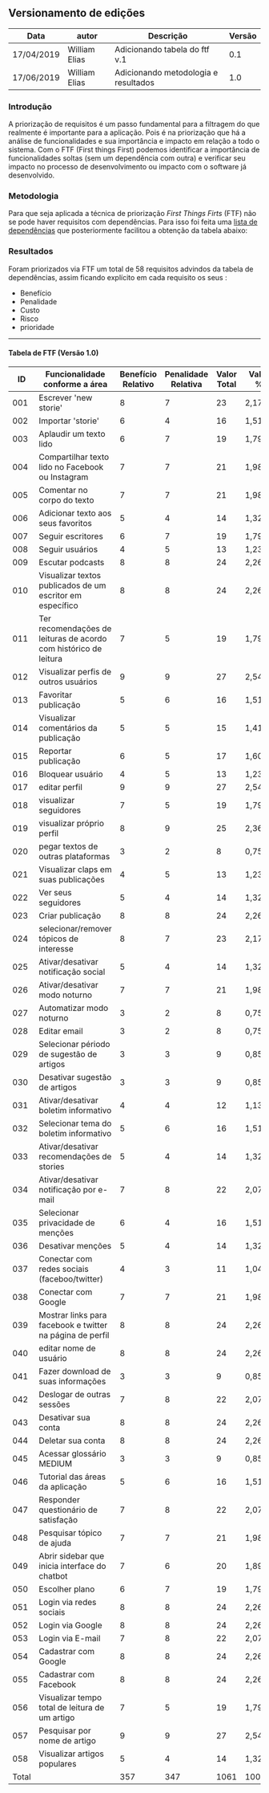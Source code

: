 ## Versionamento de edições

| Data           | autor                | Descrição                           |Versão|
|----------------|----------------------|-------------------------------------|------|
|17/04/2019|William Elias |Adicionando tabela do ftf v.1|0.1|
|17/06/2019|William Elias |Adicionando metodologia e resultados|1.0|

### Introdução

A priorização de requisitos é um passo fundamental para a filtragem do que realmente é importante para a aplicação. Pois é na priorização que há a análise de funcionalidades e sua importância e impacto em relação a todo o sistema. 
Com o FTF (First things First) podemos identificar a importância de funcionalidades soltas (sem um dependência com outra) e verificar seu impacto no processo de desenvolvimento ou impacto com o software já desenvolvido.

### Metodologia

Para que seja aplicada a técnica de priorização _First Things Firts_ (FTF) não se pode haver requisitos com dependências. Para isso foi feita uma [lista de dependências](priorizacao-dependencias.md) que posteriormente facilitou a obtenção da tabela abaixo:

### Resultados

Foram priorizados via FTF um total de 58 requisitos advindos da tabela de dependências, assim ficando explícito em cada requisito os seus :

* Benefício 
* Penalidade
* Custo
* Risco 
* prioridade

***
#### Tabela de FTF (Versão 1.0) 

<table class="waffle" cellspacing="0" cellpadding="0">
      <thead>
         <tr>
         <th>ID</th>
         <th>Funcionalidade conforme a área</th>
         <th>Benefício Relativo</th>
         <th>Penalidade Relativa</th>
         <th>Valor Total</th>
         <th>Valor %</th>
         <th>Custo Relativo</th>
         <th>Custo %</th>
         <th>Risco Relativo</th>
         <th>Risco %</th>
         <th>Prioridade</th>
         </tr>
      <thead/>
    <tbody>
      <tr>
        <td  >001</td>
        <td>Escrever &#39;new storie&#39;</td>
        <td >8</td>
        <td >7</td>
        <td>23</td>
        <td >2,17</td>
        <td >6</td>
        <td >2,01</td>
        <td >6</td>
        <td>2,13</td>
        <td>0,2408629176</td>
      </tr>
      <tr>
        <td  >002</td>
        <td>Importar &#39;storie&#39;</td>
        <td >6</td>
        <td >4</td>
        <td>16</td>
        <td >1,51</td>
        <td >5</td>
        <td >1,68</td>
        <td >8</td>
        <td>2,84</td>
        <td>0,1675568122</td>
      </tr>
      <tr>
        <td  >003</td>
        <td  >Aplaudir um texto lido</td>
        <td >6</td>
        <td >7</td>
        <td>19</td>
        <td >1,79</td>
        <td >7</td>
        <td >2,35</td>
        <td >5</td>
        <td >2,84</td>
        <td>0,1885014138</td>
      </tr>
      <tr>
        <td  >004</td>
        <td  >Compartilhar texto lido no Facebook ou Instagram</td>
        <td >7</td>
        <td >7</td>
        <td>21</td>
        <td >1,98</td>
        <td >4</td>
        <td >1,34</td>
        <td >4</td>
        <td >1,42</td>
        <td>0,3298774741</td>
      </tr>
      <tr>
        <td  >005</td>
        <td  >Comentar no corpo do texto</td>
        <td >7</td>
        <td >7</td>
        <td>21</td>
        <td >1,98</td>
        <td >6</td>
        <td >2,01</td>
        <td >5</td>
        <td >1,77</td>
        <td>0,2328546876</td>
      </tr>
      <tr>
        <td  >006</td>
        <td  >Adicionar texto aos seus favoritos</td>
        <td >5</td>
        <td >4</td>
        <td>14</td>
        <td >1,32</td>
        <td >5</td>
        <td >1,68</td>
        <td >6</td>
        <td >2,13</td>
        <td>0,164938737</td>
      </tr>
      <tr>
        <td  >007</td>
        <td  >Seguir escritores</td>
        <td >6</td>
        <td >7</td>
        <td>19</td>
        <td >1,79</td>
        <td >6</td>
        <td >2,01</td>
        <td >7</td>
        <td >2,48</td>
        <td>0,1885014138</td>
      </tr>
      <tr>
        <td  >008</td>
        <td  >Seguir usuários</td>
        <td >4</td>
        <td >5</td>
        <td>13</td>
        <td >1,23</td>
        <td >6</td>
        <td >2,01</td>
        <td >7</td>
        <td >2,48</td>
        <td>0,1289746515</td>
      </tr>
      <tr>
        <td  >009</td>
        <td  >Escutar podcasts</td>
        <td >8</td>
        <td >8</td>
        <td>24</td>
        <td >2,26</td>
        <td >5</td>
        <td >1,68</td>
        <td >6</td>
        <td >2,13</td>
        <td>0,2827521206</td>
      </tr>
      <tr>
        <td  >010</td>
        <td  >Visualizar textos publicados de um escritor em específico</td>
        <td >8</td>
        <td >8</td>
        <td>24</td>
        <td >2,26</td>
        <td >6</td>
        <td >2,01</td>
        <td >5</td>
        <td >1,77</td>
        <td>0,266119643</td>
      </tr>
      <tr>
        <td  >011</td>
        <td  >Ter recomendações de leituras de acordo com histórico de leitura</td>
        <td >7</td>
        <td >5</td>
        <td>19</td>
        <td >1,79</td>
        <td >8</td>
        <td >2,68</td>
        <td >9</td>
        <td >3,19</td>
        <td>0,1432610745</td>
      </tr>
      <tr>
        <td  >012</td>
        <td  >Visualizar perfis de outros usuários</td>
        <td >9</td>
        <td >9</td>
        <td>27</td>
        <td >2,54</td>
        <td >7</td>
        <td >2,35</td>
        <td >5</td>
        <td >1,77</td>
        <td>0,2678704301</td>
      </tr>
      <tr>
        <td  >013</td>
        <td  >Favoritar publicação</td>
        <td >5</td>
        <td >6</td>
        <td>16</td>
        <td >1,51</td>
        <td >7</td>
        <td >2,35</td>
        <td >5</td>
        <td >1,77</td>
        <td>0,1587380326</td>
      </tr>
      <tr>
        <td  >014</td>
        <td  >Visualizar comentários da publicação</td>
        <td >5</td>
        <td >5</td>
        <td>15</td>
        <td >1,41</td>
        <td >4</td>
        <td >1,34</td>
        <td >4</td>
        <td>1,42</td>
        <td>0,2356267672</td>
      </tr>
      <tr>
        <td  >015</td>
        <td  >Reportar publicação </td>
        <td >6</td>
        <td >5</td>
        <td>17</td>
        <td >1,60</td>
        <td >6</td>
        <td >2,01</td>
        <td >6</td>
        <td>2,13</td>
        <td>0,178029113</td>
      </tr>
      <tr>
        <td  >016</td>
        <td  >Bloquear usuário</td>
        <td >4</td>
        <td >5</td>
        <td>13</td>
        <td >1,23</td>
        <td >4</td>
        <td >1,34</td>
        <td >6</td>
        <td>2,13</td>
        <td>0,1750370271</td>
      </tr>
      <tr>
        <td  >017</td>
        <td  >editar perfil</td>
        <td >9</td>
        <td >9</td>
        <td>27</td>
        <td >2,54</td>
        <td >5</td>
        <td >1,68</td>
        <td >5</td>
        <td>1,77</td>
        <td>0,3393025448</td>
      </tr>
      <tr>
        <td  >018</td>
        <td  >visualizar seguidores</td>
        <td >7</td>
        <td >5</td>
        <td>19</td>
        <td >1,79</td>
        <td >5</td>
        <td >1,68</td>
        <td >4</td>
        <td>1,42</td>
        <td>0,2558233472</td>
      </tr>
      <tr>
        <td  >019</td>
        <td  >visualizar próprio perfil</td>
        <td >8</td>
        <td >9</td>
        <td>25</td>
        <td >2,36</td>
        <td >4</td>
        <td >1,34</td>
        <td >4</td>
        <td>1,42</td>
        <td>0,3927112787</td>
      </tr>
      <tr>
        <td  >020</td>
        <td  >pegar textos de outras plataformas</td>
        <td >3</td>
        <td >2</td>
        <td>8</td>
        <td >0,75</td>
        <td >7</td>
        <td >2,35</td>
        <td >6</td>
        <td>2,13</td>
        <td>0,0754005655</td>
      </tr>
      <tr>
        <td  >021</td>
        <td  >Visualizar claps em suas publicações</td>
        <td >4</td>
        <td >5</td>
        <td>13</td>
        <td >1,23</td>
        <td >6</td>
        <td >2,01</td>
        <td >4</td>
        <td >1,42</td>
        <td>0,1531573987</td>
      </tr>
      <tr>
        <td  >022</td>
        <td  >Ver seus seguidores</td>
        <td >5</td>
        <td >4</td>
        <td>14</td>
        <td >1,32</td>
        <td >4</td>
        <td >1,34</td>
        <td >4</td>
        <td >1,42</td>
        <td>0,2199183161</td>
      </tr>
      <tr>
        <td  >023</td>
        <td  >Criar publicação</td>
        <td >8</td>
        <td >8</td>
        <td>24</td>
        <td >2,26</td>
        <td >5</td>
        <td >1,68</td>
        <td >5</td>
        <td >1,77</td>
        <td>0,301602262</td>
      </tr>
      <tr>
        <td  >024</td>
        <td  >selecionar/remover tópicos de interesse</td>
        <td >8</td>
        <td >7</td>
        <td>23</td>
        <td >2,17</td>
        <td >3</td>
        <td >1,01</td>
        <td >6</td>
        <td >2,13</td>
        <td>0,3612943764</td>
      </tr>
      <tr>
        <td  >025</td>
        <td  >Ativar/desativar notificação social</td>
        <td >5</td>
        <td >4</td>
        <td>14</td>
        <td >1,32</td>
        <td >3</td>
        <td >1,01</td>
        <td >4</td>
        <td >1,42</td>
        <td>0,2639019793</td>
      </tr>
      <tr>
        <td  >026</td>
        <td  >Ativar/desativar modo noturno</td>
        <td >7</td>
        <td >7</td>
        <td>21</td>
        <td >1,98</td>
        <td >6</td>
        <td >2,01</td>
        <td >4</td>
        <td >1,42</td>
        <td>0,2474081056</td>
      </tr>
      <tr>
        <td  >027</td>
        <td  >Automatizar modo noturno</td>
        <td >3</td>
        <td >2</td>
        <td>8</td>
        <td >0,75</td>
        <td >7</td>
        <td >2,35</td>
        <td >7</td>
        <td >2,48</td>
        <td>0,07181006238</td>
      </tr>
      <tr>
        <td  >028</td>
        <td  >Editar email</td>
        <td >3</td>
        <td >2</td>
        <td>8</td>
        <td >0,75</td>
        <td >4</td>
        <td >1,34</td>
        <td >4</td>
        <td >1,42</td>
        <td>0,1256676092</td>
      </tr>
      <tr>
        <td  >029</td>
        <td  >Selecionar périodo de sugestão de artigos</td>
        <td >3</td>
        <td >3</td>
        <td>9</td>
        <td >0,85</td>
        <td >5</td>
        <td >1,68</td>
        <td >5</td>
        <td >1,77</td>
        <td>0,1131008483</td>
      </tr>
      <tr>
        <td  >030</td>
        <td  >Desativar sugestão de artigos</td>
        <td >3</td>
        <td >3</td>
        <td>9</td>
        <td >0,85</td>
        <td >3</td>
        <td >1,01</td>
        <td >4</td>
        <td >1,42</td>
        <td>0,1696512724</td>
      </tr>
      <tr>
        <td  >031</td>
        <td  >Ativar/desativar boletim informativo</td>
        <td >4</td>
        <td >4</td>
        <td>12</td>
        <td >1,13</td>
        <td >4</td>
        <td >1,34</td>
        <td >4</td>
        <td >1,42</td>
        <td>0,1885014138</td>
      </tr>
      <tr>
        <td  >032</td>
        <td  >Selecionar tema do boletim informativo</td>
        <td >5</td>
        <td >6</td>
        <td>16</td>
        <td >1,51</td>
        <td >4</td>
        <td >1,34</td>
        <td >4</td>
        <td >1,42</td>
        <td>0,2513352183</td>
      </tr>
      <tr>
        <td  >033</td>
        <td  >Ativar/desativar recomendações de stories</td>
        <td >5</td>
        <td >4</td>
        <td>14</td>
        <td >1,32</td>
        <td >5</td>
        <td >1,68</td>
        <td >4</td>
        <td >1,42</td>
        <td>0,1885014138</td>
      </tr>
      <tr>
        <td  >034</td>
        <td  >Ativar/desativar notificação por e-mail</td>
        <td >7</td>
        <td >8</td>
        <td>22</td>
        <td >2,07</td>
        <td >3</td>
        <td >1,01</td>
        <td >4</td>
        <td >1,42</td>
        <td>0,4147031103</td>
      </tr>
      <tr>
        <td  >035</td>
        <td  >Selecionar privacidade de menções</td>
        <td >6</td>
        <td >4</td>
        <td>16</td>
        <td >1,51</td>
        <td >4</td>
        <td >1,34</td>
        <td >7</td>
        <td>2,48</td>
        <td>0,2010681747</td>
      </tr>
      <tr>
        <td  >036</td>
        <td  >Desativar menções</td>
        <td >5</td>
        <td >4</td>
        <td>14</td>
        <td >1,32</td>
        <td >3</td>
        <td >1,01</td>
        <td >4</td>
        <td >1,42</td>
        <td>0,2639019793</td>
      </tr>
      <tr>
        <td  >037</td>
        <td  >Conectar com redes sociais (faceboo/twitter)</td>
        <td >4</td>
        <td >3</td>
        <td>11</td>
        <td >1,04</td>
        <td >4</td>
        <td >1,34</td>
        <td >4</td>
        <td >1,42</td>
        <td>0,1727929626</td>
      </tr>
      <tr>
        <td  >038</td>
        <td  >Conectar com Google</td>
        <td >7</td>
        <td >7</td>
        <td>21</td>
        <td >1,98</td>
        <td >4</td>
        <td >1,34</td>
        <td >4</td>
        <td >1,42</td>
        <td>0,3298774741</td>
      </tr>
      <tr>
        <td  >039</td>
        <td  >Mostrar links para facebook e twitter na página de perfil</td>
        <td >8</td>
        <td >8</td>
        <td>24</td>
        <td >2,26</td>
        <td >4</td>
        <td >1,34</td>
        <td >4</td>
        <td >1,42</td>
        <td>0,3770028275</td>
      </tr>
      <tr>
        <td  >040</td>
        <td  >editar nome de usuário</td>
        <td >8</td>
        <td >8</td>
        <td>24</td>
        <td >2,26</td>
        <td >3</td>
        <td >1,01</td>
        <td >4</td>
        <td >1,42</td>
        <td>0,452403393</td>
      </tr>
      <tr>
        <td  >041</td>
        <td  >Fazer download de suas informações</td>
        <td >3</td>
        <td >3</td>
        <td>9</td>
        <td >0,85</td>
        <td >6</td>
        <td >2,01</td>
        <td >5</td>
        <td >1,77</td>
        <td>0,09979486611</td>
      </tr>
      <tr>
        <td  >042</td>
        <td  >Deslogar de outras sessões </td>
        <td >7</td>
        <td >8</td>
        <td>22</td>
        <td >2,07</td>
        <td >7</td>
        <td >2,35</td>
        <td >7</td>
        <td >2,48</td>
        <td>0,1974776716</td>
      </tr>
      <tr>
        <td  >043</td>
        <td  >Desativar sua conta</td>
        <td >8</td>
        <td >8</td>
        <td>24</td>
        <td >2,26</td>
        <td >7</td>
        <td >2,35</td>
        <td >5</td>
        <td >1,77</td>
        <td>0,238107049</td>
      </tr>
      <tr>
        <td  >044</td>
        <td  >Deletar sua conta</td>
        <td >8</td>
        <td >8</td>
        <td>24</td>
        <td >2,26</td>
        <td >7</td>
        <td >2,35</td>
        <td >5</td>
        <td >1,77</td>
        <td>0,238107049</td>
      </tr>
      <tr>
        <td  >045</td>
        <td  >Acessar glossário MEDIUM</td>
        <td>3</td>
        <td>3</td>
        <td class="s7">9</td>
        <td>0,85</td>
        <td>4</td>
        <td>1,34</td>
        <td>3</td>
        <td >1,06</td>
        <td class="s7">0,1542284294</td>
      </tr>
      <tr>
        <td  >046</td>
        <td  >Tutorial das áreas da aplicação</td>
        <td>5</td>
        <td>6</td>
        <td class="s7">16</td>
        <td>1,51</td>
        <td>4</td>
        <td>1,34</td>
        <td>3</td>
        <td >1,06</td>
        <td class="s7">0,2741838746</td>
      </tr>
      <tr>
        <td  >047</td>
        <td  >Responder questionário de satisfação</td>
        <td >7</td>
        <td >8</td>
        <td>22</td>
        <td >2,07</td>
        <td >5</td>
        <td >1,68</td>
        <td >4</td>
        <td >1,42</td>
        <td>0,2962165073</td>
      </tr>
      <tr>
        <td >048</td>
        <td >Pesquisar tópico de ajuda</td>
        <td>7</td>
        <td>7</td>
        <td>21</td>
        <td>1,98</td>
        <td>6</td>
        <td>2,01</td>
        <td>6</td>
        <td >2,13</td>
        <td>0,2199183161</td>
      </tr>
      <tr>
        <td >049</td>
        <td >Abrir sidebar que inicia interface do chatbot</td>
        <td>7</td>
        <td>6</td>
        <td>20</td>
        <td>1,89</td>
        <td>7</td>
        <td>2,35</td>
        <td>5</td>
        <td >1,77</td>
        <td>0,1984225408</td>
      </tr>
      <tr>
        <td >050</td>
        <td >Escolher plano</td>
        <td>6</td>
        <td>7</td>
        <td>19</td>
        <td>1,79</td>
        <td>4</td>
        <td>1,34</td>
        <td>4</td>
        <td >1,42</td>
        <td>0,2984605718</td>
      </tr>
      <tr>
        <td >051</td>
        <td  >Login via redes sociais</td>
        <td >8</td>
        <td >8</td>
        <td>24</td>
        <td >2,26</td>
        <td >5</td>
        <td >1,68</td>
        <td >3</td>
        <td >1,06</td>
        <td>0,34800261</td>
      </tr>
      <tr>
        <td  >052</td>
        <td  >Login via Google</td>
        <td >8</td>
        <td >8</td>
        <td>24</td>
        <td >2,26</td>
        <td >5</td>
        <td >1,68</td>
        <td >3</td>
        <td >1,06</td>
        <td>0,34800261</td>
      </tr>
      <tr>
        <td  >053</td>
        <td class="s8" >Login via E-mail</td>
        <td >7</td>
        <td >8</td>
        <td>22</td>
        <td >2,07</td>
        <td >5</td>
        <td >1,68</td>
        <td >3</td>
        <td >1,06</td>
        <td>0,3190023925</td>
      </tr>
      <tr>
        <td  >054</td>
        <td class="s8" >Cadastrar com Google</td>
        <td >8</td>
        <td >8</td>
        <td>24</td>
        <td >2,26</td>
        <td >5</td>
        <td >1,68</td>
        <td >3</td>
        <td >1,06</td>
        <td>0,34800261</td>
      </tr>
      <tr>
        <td  >055</td>
        <td class="s8" >Cadastrar com Facebook</td>
        <td >8</td>
        <td >8</td>
        <td>24</td>
        <td >2,26</td>
        <td >5</td>
        <td >1,68</td>
        <td >3</td>
        <td >1,06</td>
        <td>0,34800261</td>
      </tr>
      <tr>
        <td  >056</td>
        <td>Visualizar tempo total de leitura de um artigo</td>
        <td >7</td>
        <td >5</td>
        <td>19</td>
        <td >1,79</td>
        <td >6</td>
        <td >2,01</td>
        <td >5</td>
        <td >1,77</td>
        <td>0,2106780507</td>
      </tr>
      <tr>
        <td  >057</td>
        <td>Pesquisar por nome de artigo</td>
        <td >9</td>
        <td >9</td>
        <td>27</td>
        <td >2,54</td>
        <td >6</td>
        <td >2,01</td>
        <td >6</td>
        <td >2,13</td>
        <td>0,2827521206</td>
      </tr>
      <tr>
        <td>058</td>
        <td>Visualizar artigos populares </td>
        <td >5</td>
        <td >4</td>
        <td>14</td>
        <td >1,32</td>
        <td >7</td>
        <td >2,35</td>
        <td >6</td>
        <td >2,13</td>
        <td>0,1319509896</td>
      </tr>
      <tr>
        <td  >Total</td>
        <td ></td>
        <td>357</td>
        <td>347</td>
        <td>1061</td>
        <td >100,00</td>
        <td>298</td>
        <td >100,00</td>
        <td>282</td>
        <td >100</td>
        <td ></td>
      </tr>
    </tbody>
  </table>